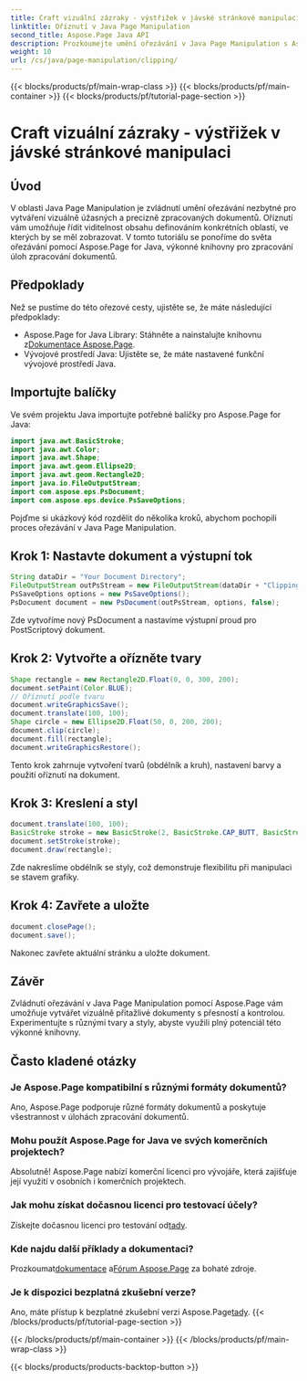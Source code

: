 ```yaml
---
title: Craft vizuální zázraky - výstřižek v jávské stránkové manipulaci
linktitle: Oříznutí v Java Page Manipulation
second_title: Aspose.Page Java API
description: Prozkoumejte umění ořezávání v Java Page Manipulation s Aspose.Page. Zvládněte precizní tvorbu dokumentů pro ohromující vizuály a ovládání.
weight: 10
url: /cs/java/page-manipulation/clipping/
---
```


{{< blocks/products/pf/main-wrap-class >}}
{{< blocks/products/pf/main-container >}}
{{< blocks/products/pf/tutorial-page-section >}}

# Craft vizuální zázraky - výstřižek v jávské stránkové manipulaci

## Úvod
V oblasti Java Page Manipulation je zvládnutí umění ořezávání nezbytné pro vytváření vizuálně úžasných a precizně zpracovaných dokumentů. Oříznutí vám umožňuje řídit viditelnost obsahu definováním konkrétních oblastí, ve kterých by se měl zobrazovat. V tomto tutoriálu se ponoříme do světa ořezávání pomocí Aspose.Page for Java, výkonné knihovny pro zpracování úloh zpracování dokumentů.
## Předpoklady
Než se pustíme do této ořezové cesty, ujistěte se, že máte následující předpoklady:
-  Aspose.Page for Java Library: Stáhněte a nainstalujte knihovnu z[Dokumentace Aspose.Page](https://reference.aspose.com/page/java/).
- Vývojové prostředí Java: Ujistěte se, že máte nastavené funkční vývojové prostředí Java.
## Importujte balíčky
Ve svém projektu Java importujte potřebné balíčky pro Aspose.Page for Java:
```java
import java.awt.BasicStroke;
import java.awt.Color;
import java.awt.Shape;
import java.awt.geom.Ellipse2D;
import java.awt.geom.Rectangle2D;
import java.io.FileOutputStream;
import com.aspose.eps.PsDocument;
import com.aspose.eps.device.PsSaveOptions;

```
Pojďme si ukázkový kód rozdělit do několika kroků, abychom pochopili proces ořezávání v Java Page Manipulation.
## Krok 1: Nastavte dokument a výstupní tok
```java
String dataDir = "Your Document Directory";
FileOutputStream outPsStream = new FileOutputStream(dataDir + "Clipping_outPS.ps");
PsSaveOptions options = new PsSaveOptions();
PsDocument document = new PsDocument(outPsStream, options, false);
```
Zde vytvoříme nový PsDocument a nastavíme výstupní proud pro PostScriptový dokument.
## Krok 2: Vytvořte a ořízněte tvary
```java
Shape rectangle = new Rectangle2D.Float(0, 0, 300, 200);
document.setPaint(Color.BLUE);
// Oříznutí podle tvaru
document.writeGraphicsSave();
document.translate(100, 100);
Shape circle = new Ellipse2D.Float(50, 0, 200, 200);
document.clip(circle);
document.fill(rectangle);
document.writeGraphicsRestore();
```
Tento krok zahrnuje vytvoření tvarů (obdélník a kruh), nastavení barvy a použití oříznutí na dokument.
## Krok 3: Kreslení a styl
```java
document.translate(100, 100);
BasicStroke stroke = new BasicStroke(2, BasicStroke.CAP_BUTT, BasicStroke.JOIN_MITER, 10.0f, new float[]{5.0f}, 0.0f);
document.setStroke(stroke);
document.draw(rectangle);
```
Zde nakreslíme obdélník se styly, což demonstruje flexibilitu při manipulaci se stavem grafiky.
## Krok 4: Zavřete a uložte
```java
document.closePage();
document.save();
```
Nakonec zavřete aktuální stránku a uložte dokument.
## Závěr
Zvládnutí ořezávání v Java Page Manipulation pomocí Aspose.Page vám umožňuje vytvářet vizuálně přitažlivé dokumenty s přesností a kontrolou. Experimentujte s různými tvary a styly, abyste využili plný potenciál této výkonné knihovny.
## Často kladené otázky

### Je Aspose.Page kompatibilní s různými formáty dokumentů?
Ano, Aspose.Page podporuje různé formáty dokumentů a poskytuje všestrannost v úlohách zpracování dokumentů.
### Mohu použít Aspose.Page for Java ve svých komerčních projektech?
Absolutně! Aspose.Page nabízí komerční licenci pro vývojáře, která zajišťuje její využití v osobních i komerčních projektech.
### Jak mohu získat dočasnou licenci pro testovací účely?
 Získejte dočasnou licenci pro testování od[tady](https://purchase.aspose.com/temporary-license/).
### Kde najdu další příklady a dokumentaci?
 Prozkoumat[dokumentace](https://reference.aspose.com/page/java/) a[Fórum Aspose.Page](https://forum.aspose.com/c/page/39) za bohaté zdroje.
### Je k dispozici bezplatná zkušební verze?
 Ano, máte přístup k bezplatné zkušební verzi Aspose.Page[tady](https://releases.aspose.com/).
{{< /blocks/products/pf/tutorial-page-section >}}

{{< /blocks/products/pf/main-container >}}
{{< /blocks/products/pf/main-wrap-class >}}

{{< blocks/products/products-backtop-button >}}
